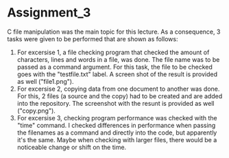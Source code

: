 # Assignment_3
C file manipulation was the main topic for this lecture. As a consequence, 3 tasks were given to be performed that are shown as follows:
  1.  For excersise 1, a file checking program that checked the amount of characters, lines and words in a file, was done. The file name was to be passed as a command         argument. For this task, the file to be checked goes with the "testfile.txt" label. A screen shot of the result is provided as well ("file1.png").
  2.  For excersise 2, copying data from one document to another was done. For this, 2 files (a source and the copy) had to be created and are added into the repository.       The screenshot with the resunt is provided as well ("copy.png").
  3.  For excersise 3, checking program performance was checked with the "time" command. I checked differences in performance when passing the filenames as a command and       directly into the code, but apparently it's the same. Maybe when checking with larger files, there would be a noticeable change or shift on the time.
